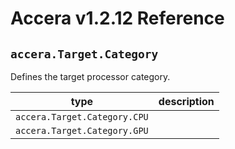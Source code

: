 [//]: # (Project: Accera)
[//]: # (Version: v1.2.12)

# Accera v1.2.12 Reference
## `accera.Target.Category`

Defines the target processor category.

type | description
--- | ---
`accera.Target.Category.CPU` |
`accera.Target.Category.GPU` |


<div style="page-break-after: always;"></div>
